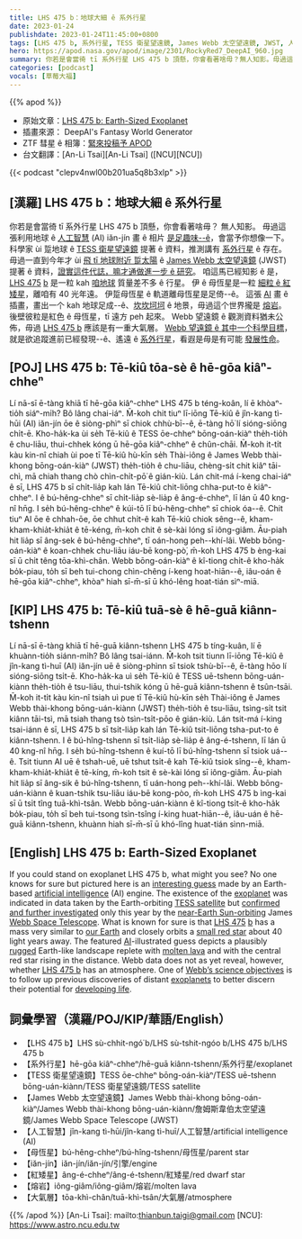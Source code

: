 ```yaml
---
title: LHS 475 b：地球大細 ê 系外行星
date: 2023-01-24
publishdate: 2023-01-24T11:45:00+0800
tags: [LHS 475 b, 系外行星, TESS 衛星望遠鏡, James Webb 太空望遠鏡, JWST, 人工智慧, AI, 母恆星, iăn-jín, 紅矮星, 熔岩, 大氣層]
hero: https://apod.nasa.gov/apod/image/2301/RockyRed7_DeepAI_960.jpg
summary: 你若是會當徛 tī 系外行星 LHS 475 b 頂懸，你會看著啥毋？無人知影。毋過這張 AI 畫 ê 相片，是足趣味--ê，會當予你想像一下。
categories: [podcast]
vocals: [草莓大福]
---
```


{{% apod %}}

- 原始文章：[LHS 475 b: Earth-Sized Exoplanet](https://apod.nasa.gov/apod/ap230124.html)
- 插畫來源： DeepAI's Fantasy World Generator 
- ZTF 彗星 ê 相簿：[緊來投稿予 APOD](https://www.facebook.com/media/set/?set=a.172146088847310&type=3)
- 台文翻譯：[An-Li Tsai][An-Li Tsai] ([NCU][NCU])

{{< podcast "clepv4nwl00b201ua5q8b3xlp" >}}

## [漢羅] LHS 475 b：地球大細 ê 系外行星
你若是會當徛 tī 系外行星 LHS 475 b 頂懸，你會看著啥毋？
無人知影。
毋過這張利用地球 ê [人工智慧][artificial intelligence] (AI) iăn-jín 畫 ê 相片 [是足趣味--ê][interesting guess]，會當予你想像一下。
科學家 ùi 踅地球 ê [TESS 衛星望遠鏡][TESS satellite] 提著 ê 資料，推測講有 [系外行星][exoplanet] ê 存在。
毋過一直到今年才 ùi [飛 tī 地球附近 踅太陽][near-Earth Sun-orbiting] ê [James Webb 太空望遠鏡][Webb Space Telescope] (JWST) 提著 ê 資料，[證實這件代誌，嘛才通做進一步 ê 研究][confirmed and further investigated]。
咱這馬已經知影 ê 是，[LHS 475][LHS 475] [b][b] 是一粒 kah [咱地球][our Earth] 質量差不多 ê 行星。
伊 ê 母恆星是一粒 [細粒 ê 紅矮星][small red star]，離咱有 40 光年遠。
伊踅母恆星 ê 軌道離母恆星是足倚--ê。
這張 [AI][AI] 畫 ê 插畫，畫出一个 kah 地球足成--ê、[坎坎坷坷][rugged] ê 地景，毋過這个世界攏是 [熔岩][molten lava]。
後壁彼粒是紅色 ê 母恆星，tī 遠方 peh 起來。
Webb 望遠鏡 ê 觀測資料猶未公佈，毋過 [LHS 475 b][LHS 475 b] 應該是有一重大氣層。
[Webb 望遠鏡 ê 其中一个科學目標][Webb’s science objectives]，就是欲追蹤進前已經發現--ê、遙遠 ê [系外行星][exoplanets]，看遐是毋是有可能 [發展性命][developing life]。


## [POJ] LHS 475 b: Tē-kiû tōa-sè ê hē-gōa kiâⁿ-chheⁿ
Lí nā-sī ē-tàng khiā tī hē-gōa kiâⁿ-chheⁿ LHS 475 b téng-koân, lí ē khòaⁿ-tio̍h siáⁿ-mi̍h?
Bô lâng chai-iáⁿ.
M̄-koh chit tiuⁿ lī-iōng Tē-kiû ê jîn-kang tì-hūi (AI) iăn-jín ōe ê siòng-phìⁿ sī chiok chhù-bī--ê, ē-tàng hō͘ lí sióng-siōng chi̍t-ē.
Kho-ha̍k-ka ùi se̍h Tē-kiû ê TESS ōe-chheⁿ bōng-oán-kiàⁿ the̍h-tio̍h ê chu-liāu, thui-chhek kóng ū hē-gōa kiâⁿ-chheⁿ ê chûn-chāi.
M̄-koh it-ti̍t kàu kin-nî chiah ùi poe tī Tē-kiû hù-kīn se̍h Thài-iông ê James Webb thài-khong bōng-oán-kiàⁿ (JWST) the̍h-tio̍h ê chu-liāu, chèng-si̍t chit kiâⁿ tāi-chì, mā chiah thang chò chìn-chi̍t-pō͘ ê gián-kiù.
Lán chit-má í-keng chai-iáⁿ ê sī, LHS 475 b sī chi̍t-lia̍p kah lán Tē-kiû chit-liōng chha-put-to ê kiâⁿ-chheⁿ.
I ê bú-hêng-chheⁿ sī chi̍t-lia̍p sè-lia̍p ê âng-é-chheⁿ, lī lán ū 40 kng-nî hn̄g.
I se̍h bú-hêng-chheⁿ ê kúi-tō lī bú-hêng-chheⁿ sī chiok óa--ê.
Chit tiuⁿ AI ōe ê chhah-ōe, ōe chhut chi̍t-ê kah Tē-kiû chiok sêng--ê, kham-kham-khia̍t-khia̍t ê tē-kéng, m̄-koh chit ê sè-kài lóng sī iông-giâm.
Āu-piah hit lia̍p sī âng-sek ê bú-hêng-chheⁿ, tī oán-hong peh--khí-lâi.
Webb bōng-oán-kiàⁿ ê koan-chhek chu-liāu iáu-bē kong-pò͘, m̄-koh LHS 475 b èng-kai sī ū chi̍t têng tōa-khì-chân.
Webb bōng-oán-kiàⁿ ê kî-tiong chi̍t-ê kho-ha̍k bo̍k-piau, to̍h sī beh tui-chong chìn-chêng í-keng hoat-hiān--ê, iâu-oán ê hē-gōa kiâⁿ-chheⁿ, khòaⁿ hiah sī-m̄-sī ū khó-lêng hoat-tián sìⁿ-miā.


## [KIP] LHS 475 b: Tē-kiû tuā-sè ê hē-guā kiânn-tshenn
Lí nā-sī ē-tàng khiā tī hē-guā kiânn-tshenn LHS 475 b tíng-kuân, lí ē khuànn-tio̍h siánn-mi̍h?
Bô lâng tsai-iánn.
M̄-koh tsit tiunn lī-iōng Tē-kiû ê jîn-kang tì-huī (AI) iăn-jín uē ê siòng-phìnn sī tsiok tshù-bī--ê, ē-tàng hōo lí sióng-siōng tsi̍t-ē.
Kho-ha̍k-ka uì se̍h Tē-kiû ê TESS uē-tshenn bōng-uán-kiànn the̍h-tio̍h ê tsu-liāu, thui-tshik kóng ū hē-guā kiânn-tshenn ê tsûn-tsāi.
M̄-koh it-ti̍t kàu kin-nî tsiah uì pue tī Tē-kiû hù-kīn se̍h Thài-iông ê James Webb thài-khong bōng-uán-kiànn (JWST) the̍h-tio̍h ê tsu-liāu, tsìng-si̍t tsit kiânn tāi-tsì, mā tsiah thang tsò tsìn-tsi̍t-pōo ê gián-kiù.
Lán tsit-má í-king tsai-iánn ê sī, LHS 475 b sī tsi̍t-lia̍p kah lán Tē-kiû tsit-liōng tsha-put-to ê kiânn-tshenn.
I ê bú-hîng-tshenn sī tsi̍t-lia̍p sè-lia̍p ê âng-é-tshenn, lī lán ū 40 kng-nî hn̄g.
I se̍h bú-hîng-tshenn ê kuí-tō lī bú-hîng-tshenn sī tsiok uá--ê.
Tsit tiunn AI uē ê tshah-uē, uē tshut tsi̍t-ê kah Tē-kiû tsiok sîng--ê, kham-kham-khia̍t-khia̍t ê tē-kíng, m̄-koh tsit ê sè-kài lóng sī iông-giâm.
Āu-piah hit lia̍p sī âng-sik ê bú-hîng-tshenn, tī uán-hong peh--khí-lâi.
Webb bōng-uán-kiànn ê kuan-tshik tsu-liāu iáu-bē kong-pòo, m̄-koh LHS 475 b ìng-kai sī ū tsi̍t tîng tuā-khì-tsân.
Webb bōng-uán-kiànn ê kî-tiong tsi̍t-ê kho-ha̍k bo̍k-piau, to̍h sī beh tui-tsong tsìn-tsîng í-king huat-hiān--ê, iâu-uán ê hē-guā kiânn-tshenn, khuànn hiah sī-m̄-sī ū khó-lîng huat-tián sìnn-miā.

## [English] LHS 475 b: Earth-Sized Exoplanet
If you could stand on exoplanet LHS 475 b, what might you see?
No one knows for sure but pictured here is an [interesting guess][interesting guess] made by an Earth-based [artificial intelligence][artificial intelligence] (AI) engine.
The existence of the [exoplanet][exoplanet] was indicated in data taken by the Earth-orbiting [TESS satellite][TESS satellite] but [confirmed and further investigated][confirmed and further investigated] only this year by the [near-Earth Sun-orbiting][near-Earth Sun-orbiting] James [Webb Space Telescope][Webb Space Telescope].
What is known for sure is that [LHS 475][LHS 475] [b][b] has a mass very similar to [our Earth][our Earth] and closely orbits a [small red star][small red star] about 40 light years away.
The featured [AI][AI]\-illustrated guess depicts a plausibly [rugged][rugged] Earth-like landscape replete with [molten lava][molten lava] and with the central red star rising in the distance.
Webb data does not as yet reveal, however, whether [LHS 475 b][LHS 475 b] has an atmosphere.
One of [Webb’s science objectives][Webb’s science objectives] is to follow up previous discoveries of distant [exoplanets][exoplanets] to better discern their potential for [developing life][developing life].


     
## 詞彙學習（漢羅/POJ/KIP/華語/English）
- 【LHS 475 b】LHS sù-chhit-ngó͘ b/LHS sù-tshit-ngóo b/LHS 475 b/LHS 475 b
- 【系外行星】hē-gōa kiâⁿ-chheⁿ/hē-guā kiânn-tshenn/系外行星/exoplanet
- 【TESS 衛星望遠鏡】TESS ōe-chheⁿ bōng-oán-kiàⁿ/TESS uē-tshenn bōng-uán-kiànn/TESS 衛星望遠鏡/TESS satellite
- 【James Webb 太空望遠鏡】James Webb thài-khong bōng-oán-kiàⁿ/James Webb thài-khong bōng-uán-kiànn/詹姆斯韋伯太空望遠鏡/James Webb Space Telescope (JWST)
- 【人工智慧】jîn-kang tì-hūi/jîn-kang tì-huī/人工智慧/artificial intelligence (AI)
- 【母恆星】bú-hêng-chheⁿ/bú-hîng-tshenn/母恆星/parent star
- 【iăn-jín】iăn-jín/iăn-jín/引擎/engine
- 【紅矮星】âng-é-chheⁿ/âng-é-tshenn/紅矮星/red dwarf star
- 【熔岩】iông-giâm/iông-giâm/熔岩/molten lava
- 【大氣層】tōa-khì-chân/tuā-khì-tsân/大氣層/atmosphere


{{% /apod %}}
[An-Li Tsai]: mailto:thianbun.taigi@gmail.com
[NCU]: https://www.astro.ncu.edu.tw

[copyright]: https://apod.nasa.gov/apod/fap/lib/about_apod.html#srapply
[License]: https://creativecommons.org/licenses/by/2.0/

[interesting guess]:https://cdn.mos.cms.futurecdn.net/ws8MosQggVDs2RuK8Rs2oH-1200-80.jpg
[artificial intelligence]:https://www.earthdata.nasa.gov/technology/artificial-intelligence-ai
[exoplanet]:https://spaceplace.nasa.gov/all-about-exoplanets/en/
[TESS satellite]:https://www.nasa.gov/content/about-tess
[confirmed and further investigated]:https://www.nasa.gov/feature/goddard/2023/nasa-s-webb-confirms-its-first-exoplanet
[near-Earth Sun-orbiting]:https://youtu.be/6cUe4oMk69E
[Webb Space Telescope]:https://webb.nasa.gov/content/about/index.html
[LHS 475]:https://en.wikipedia.org/wiki/LHS_475
[b]:https://en.wikipedia.org/wiki/LHS_475_b
[our Earth]:https://solarsystem.nasa.gov/planets/earth/in-depth/
[small red star]:https://en.wikipedia.org/wiki/Red_dwarf
[AI]:https://www.nature.com/articles/d41586-023-00107-z
[rugged]:https://apod.nasa.gov/apod/ap221213.html
[molten lava]:https://apod.nasa.gov/apod/ap210303.html
[LHS 475 b]:https://astrobiology.com/2023/01/webb-discovers-lhs-475-b-an-earth-sized-rocky-planet.html
[Webb’s science objectives]:https://www.nasa.gov/mission_pages/webb/science/index.html
[exoplanets]:https://apod.nasa.gov/apod/ap220814.html
[developing life]:https://exoplanets.nasa.gov/search-for-life/can-we-find-life/


